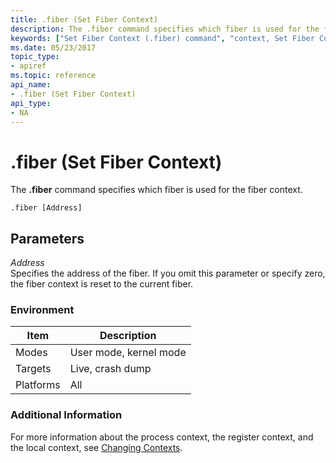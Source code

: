```yaml
---
title: .fiber (Set Fiber Context)
description: The .fiber command specifies which fiber is used for the fiber context.
keywords: ["Set Fiber Context (.fiber) command", "context, Set Fiber Context (.fiber) command", "fibers", ".fiber (Set Fiber Context) Windows Debugging"]
ms.date: 05/23/2017
topic_type:
- apiref
ms.topic: reference
api_name:
- .fiber (Set Fiber Context)
api_type:
- NA
---
```


# .fiber (Set Fiber Context)


The **.fiber** command specifies which fiber is used for the fiber context.

```dbgcmd
.fiber [Address]
```

## <span id="ddk_meta_set_fiber_context_dbg"></span><span id="DDK_META_SET_FIBER_CONTEXT_DBG"></span>Parameters


<span id="_______Address______"></span><span id="_______address______"></span><span id="_______ADDRESS______"></span> *Address*   
Specifies the address of the fiber. If you omit this parameter or specify zero, the fiber context is reset to the current fiber.

### Environment

|  Item  | Description          |
|--------|----------------------|
|Modes   |User mode, kernel mode|
|Targets |Live, crash dump      |
|Platforms|All                  |

 

### Additional Information

For more information about the process context, the register context, and the local context, see [Changing Contexts](changing-contexts.md).

 

 





